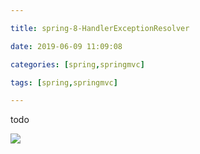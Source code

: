 ```yaml
---

title: spring-8-HandlerExceptionResolver

date: 2019-06-09 11:09:08

categories: [spring,springmvc]

tags: [spring,springmvc]

---
```



todo 

<!--more-->

![](/images/spring-8-HandlerExceptionResolver/f8fb7734.png)